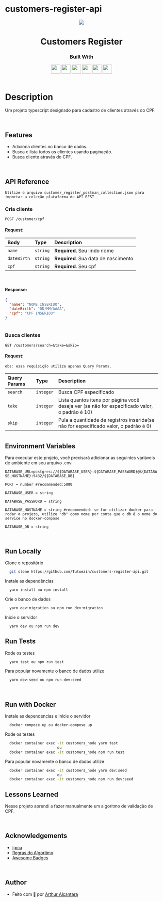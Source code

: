 # customers-register-api

<p align="center">
  <img  src="https://sistemas.mre.gov.br/kitweb/datafiles/Belgrado/pt-br/image/CPF%20logo.jpg">
</p>
<h1 align="center">
 Customers Register
</h1>
<div align="center">

  <h3>Built With</h3>

  <img src="https://img.shields.io/badge/PostgreSQL-316192?style=for-the-badge&logo=postgresql&logoColor=white" height="30px"/>
  <img src="https://img.shields.io/badge/TypeScript-007ACC?style=for-the-badge&logo=typescript&logoColor=white" height="30px"/>
  <img src="https://img.shields.io/badge/Node.js-43853D?style=for-the-badge&logo=node.js&logoColor=white" height="30px"/>  
  <img src="https://img.shields.io/badge/Express.js-404D59?style=for-the-badge&logo=express.js&logoColor=white" height="30px"/>
  <img src="https://img.shields.io/badge/Prisma-3982CE?style=for-the-badge&logo=Prisma&logoColor=white" height="30px"/>
  <img src="https://img.shields.io/badge/Jest-323330?style=for-the-badge&logo=Jest&logoColor=white" height="30px"/>
  
  <!-- Badges source: https://dev.to/envoy_/150-badges-for-github-pnk -->
</div>

<br/>

# Description

Um projeto typescript designado para cadastro de clientes através do CPF.

</br>

## Features

- Adiciona clientes no banco de dados.
- Busca e lista todos os clientes usando paginação.
- Busca cliente através do CPF.

</br>

## API Reference

`Utilize o arquivo customer_register_postman_collection.json para importar a coleção plataforma de API REST`

### Cria cliente

```http
POST /customer/cpf
```

#### Request:

| Body        | Type     | Description                          |
| :---------- | :------- | :----------------------------------- |
| `name`      | `string` | **Required**. Seu lindo nome         |
| `dateBirth` | `string` | **Required**. Sua data de nascimento |
| `cpf`       | `string` | **Required**. Seu cpf                |

</br>

#### Response:

```json
{
  "name": "NOME INSERIDO",
  "dateBirth": "DD/MM/AAAA",
  "cpf": "CPF INSERIDO"
}
```

#

### Busca clientes

```http
GET /customers?search=&take=&skip=
```

#### Request:

`obs: essa requisição utiliza apenas Query Params.`

| Query Params | Type      | Description                                                                                   |
| :----------- | :-------- | :-------------------------------------------------------------------------------------------- |
| `search`     | `integer` | Busca CPF especificado                                                                        |
| `take`       | `integer` | Lista quantos itens por página você deseja ver (se não for especificado valor, o padrão é 10) |
| `skip`       | `integer` | Pula a quantidade de registros inserida(se não for especificado valor, o padrão é 0)          |

#

## Environment Variables

Para executar este projeto, você precisará adicionar as seguintes variáveis ​​de ambiente em seu arquivo .env

`DATABASE_URL=postgres://${DATABASE_USER}:${DATABASE_PASSWORD}@${DATABASE_HOSTNAME}:5432/${DATABASE_DB}`

`PORT = number #recommended:5000`

`DATABASE_USER = string `

`DATABASE_PASSWORD = string `

`DATABASE_HOSTNAME = string #recommended: se for utilizar docker para rodar o projeto, utilize "db" como nome por conta que o db é o nome do service no docker-compose `

`DATABASE_DB = string`



</br>

## Run Locally

Clone o repositório

```bash
  git clone https://github.com/Tutuezin/customers-register-api.git
```

Instale as dependências

```bash
  yarn install ou npm install
```

Crie o banco de dados

```bash
  yarn dev:migration ou npm run dev:migration
```

Inicie o servidor

```bash
  yarn dev ou npm run dev
```

## Run Tests

Rode os testes

```bash
  yarn test ou npm run test
```

Para popular novamente o banco de dados utilize

```bash
  yarn dev:seed ou npm run dev:seed
```

</br>

## Run with Docker

Instale as dependencias e inicie o servidor

```bash
  docker compose up ou docker-compose up
```

Rode os testes

```bash
  docker container exec -it customers_node yarn test
                        ou
  docker container exec -it customers_node npm run test
```

Para popular novamente o banco de dados utilize

```bash
  docker container exec -it customers_node yarn dev:seed
                        ou
  docker container exec -it customers_node npm run dev:seed
```

## Lessons Learned

Nesse projeto aprendi a fazer manualmente um algoritmo de validação de CPF.

</br>

## Acknowledgements

- [Igma](https://www.linkedin.com/company/igma-digital-product/?src=polymer.co)
- [Regras do Algoritmo](https://www.macoratti.net/alg_cpf.htm#:~:text=O)
- [Awesome Badges](https://github.com/Envoy-VC/awesome-badges)

</br>

## Author

- Feito com 💜 por [Arthur Alcantara](https://www.linkedin.com/in/arthur-alcantara-dev/)
  <br/>

#
